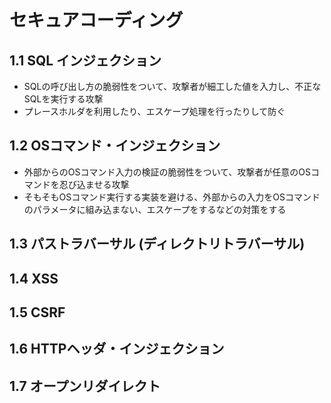 # セキュアコーディング

## 1.1 SQL インジェクション
- SQLの呼び出し方の脆弱性をついて、攻撃者が細工した値を入力し、不正なSQLを実行する攻撃
- プレースホルダを利用したり、エスケープ処理を行ったりして防ぐ

## 1.2 OSコマンド・インジェクション
- 外部からのOSコマンド入力の検証の脆弱性をついて、攻撃者が任意のOSコマンドを忍び込ませる攻撃
- そもそもOSコマンド実行する実装を避ける、外部からの入力をOSコマンドのパラメータに組み込まない、エスケープをするなどの対策をする

## 1.3 パストラバーサル (ディレクトリトラバーサル)
## 1.4 XSS
## 1.5 CSRF
## 1.6 HTTPヘッダ・インジェクション
## 1.7 オープンリダイレクト